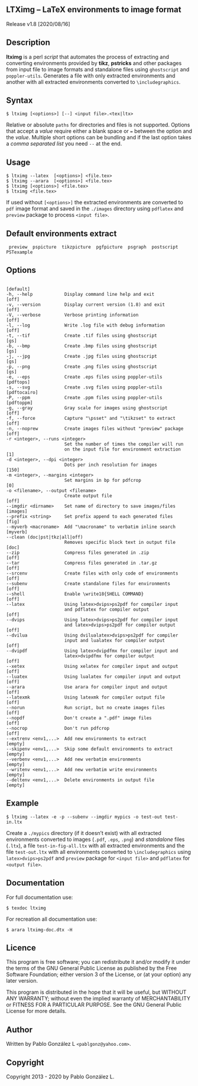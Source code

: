 ## LTXimg &ndash; LaTeX environments to image format

Release v1.8 \[2020/08/16\]

## Description

**ltximg** is a perl *script* that automates the process of extracting and converting
environments provided by **tikz**, **pstricks** and other packages from input file
to image formats and standalone files using `ghostscript` and `poppler-utils`. Generates a
file with only extracted environments and another with all extracted environments converted to `\includegraphics`.

## Syntax

```
$ ltximg [<options>] [--] <input file>.<tex|ltx>
```

Relative or absolute `paths` for directories and files is not supported. Options that accept a _value_ require either a blank
space or `=` between the option and the _value_. Multiple short options can be bundling and if the last option takes a _comma
separated list_ you need `--` at the end.

## Usage

```
$ ltximg --latex  [<options>] <file.tex>
$ ltximg --arara  [<options>] <file.tex>
$ ltximg [<options>] <file.tex>
$ ltximg <file.tex>
```

If used without `[<options>]` the extracted environments are converted to `pdf` image format
and saved in the `./images` directory using `pdflatex` and `preview` package to process `<input file>`.

## Default environments extract

```
 preview  pspicture  tikzpicture  pgfpicture  psgraph  postscript  PSTexample
```

## Options

```
                                                                    [default]
-h, --help            Display command line help and exit            [off]
-v, --version         Display current version (1.8) and exit        [off]
-V, --verbose         Verbose printing information                  [off]
-l, --log             Write .log file with debug information        [off]
-t, --tif             Create .tif files using ghostscript           [gs]
-b, --bmp             Create .bmp files using ghostscript           [gs]
-j, --jpg             Create .jpg files using ghostscript           [gs]
-p, --png             Create .png files using ghostscript           [gs]
-e, --eps             Create .eps files using poppler-utils         [pdftops]
-s, --svg             Create .svg files using poppler-utils         [pdftocairo]
-P, --ppm             Create .ppm files using poppler-utils         [pdftoppm]
-g, --gray            Gray scale for images using ghostscript       [off]
-f, --force           Capture "\psset" and "\tikzset" to extract    [off]
-n, --noprew          Create images files without "preview" package [off]
-r <integer>, --runs <integer>
                      Set the number of times the compiler will run
                      on the input file for environment extraction  [1]
-d <integer>, --dpi <integer>
                      Dots per inch resolution for images           [150]
-m <integer>, --margins <integer>
                      Set margins in bp for pdfcrop                 [0]
-o <filename>, --output <filename>
                      Create output file                            [off]
--imgdir <dirname>    Set name of directory to save images/files    [images]
--prefix <string>     Set prefix append to each generated files     [fig]
--myverb <macroname>  Add "\macroname" to verbatim inline search    [myverb]
--clean (doc|pst|tkz|all|off)
                      Removes specific block text in output file    [doc]
--zip                 Compress files generated in .zip              [off]
--tar                 Compress files generated in .tar.gz           [off]
--srcenv              Create files with only code of environments   [off]
--subenv              Create standalone files for environments      [off]
--shell               Enable \write18{SHELL COMMAND}                [off]
--latex               Using latex>dvips>ps2pdf for compiler input
                      and pdflatex for compiler output              [off]
--dvips               Using latex>dvips>ps2pdf for compiler input
                      and latex>dvips>ps2pdf for compiler output    [off]
--dvilua              Using dvilualatex>dvips>ps2pdf for compiler
                      input and lualatex for compiler output        [off]
--dvipdf              Using latex>dvipdfmx for compiler input and
                      latex>dvipdfmx for compiler output            [off]
--xetex               Using xelatex for compiler input and output   [off]
--luatex              Using lualatex for compiler input and output  [off]
--arara               Use arara for compiler input and output       [off]
--latexmk             Using latexmk for compiler output file        [off]
--norun               Run script, but no create images files        [off]
--nopdf               Don't create a ".pdf" image files             [off]
--nocrop              Don't run pdfcrop                             [off]
--extrenv <env1,...>  Add new environments to extract               [empty]
--skipenv <env1,...>  Skip some default environments to extract     [empty]
--verbenv <env1,...>  Add new verbatim environments                 [empty]
--writenv <env1,...>  Add new verbatim write environments           [empty]
--deltenv <env1,...>  Delete environments in output file            [empty]
```

## Example

```
$ ltximg --latex -e -p --subenv --imgdir mypics -o test-out test-in.ltx
```

Create a `./mypics` directory (if it doesn’t exist) with all extracted environments
converted to images (`.pdf`, `.eps`, `.png`) and _standalone_ files (`.ltx`), a file `test-in-fig-all.ltx`
with all extracted environments and the file `test-out.ltx` with all environments converted to `\includegraphics`
using `latex>dvips>ps2pdf` and `preview` package for `<input file>` and `pdflatex` for `<output file>`.

## Documentation

For full documentation use:

```
$ texdoc ltximg
```

For recreation all documentation use:

```
$ arara ltximg-doc.dtx -H
```

## Licence

This program is free software; you can redistribute it and/or modify it under the terms of the GNU
General Public License as published by the Free Software Foundation; either version 3 of the License,
or (at your option) any later version.

This program is distributed in the hope that it will be useful, but WITHOUT ANY WARRANTY; without even
the implied warranty of MERCHANTABILITY or FITNESS FOR A PARTICULAR PURPOSE. See the GNU General Public
License for more details.

## Author

Written by Pablo González L `<pablgonz@yahoo.com>`.

## Copyright

Copyright 2013 - 2020 by Pablo González L.
